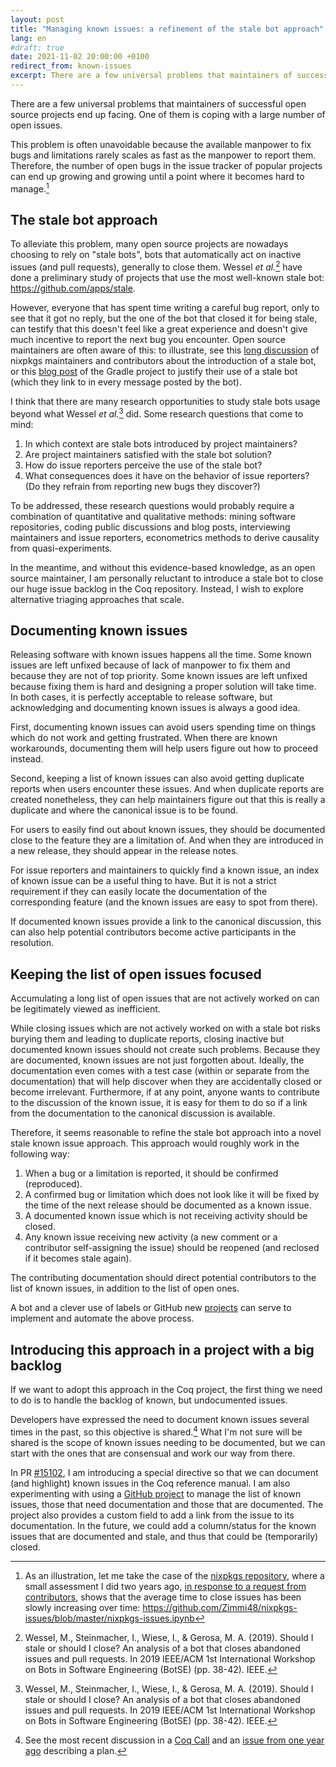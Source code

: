 ```yaml
---
layout: post
title: "Managing known issues: a refinement of the stale bot approach"
lang: en
#draft: true
date: 2021-11-02 20:00:00 +0100
redirect_from: known-issues
excerpt: There are a few universal problems that maintainers of successful open source projects end up facing. One of them is coping with a large number of open issues. This problem is often unavoidable because the available manpower to fix bugs and limitations rarely scales as fast as the manpower to report them. Therefore, the number of open bugs in the issue tracker of popular projects can end up growing and growing until a point where it becomes hard to manage.
---
```


There are a few universal problems that maintainers of successful open source projects end up facing.
One of them is coping with a large number of open issues.

This problem is often unavoidable because the available manpower to fix bugs and limitations rarely scales as fast as the manpower to report them.
Therefore, the number of open bugs in the issue tracker of popular projects can end up growing and growing until a point where it becomes hard to manage.[^nixpkgs-issues]

[^nixpkgs-issues]: As an illustration, let me take the case of the [nixpkgs repository](https://github.com/NixOS/nixpkgs), where a small assessment I did two years ago, [in response to a request from contributors](https://github.com/NixOS/rfcs/pull/51#issuecomment-527974188), shows that the average time to close issues has been slowly increasing over time: <https://github.com/Zimmi48/nixpkgs-issues/blob/master/nixpkgs-issues.ipynb>

## The stale bot approach

To alleviate this problem, many open source projects are nowadays choosing to rely on "stale bots", bots that automatically act on inactive issues (and pull requests), generally to close them.
Wessel *et al.*[^wessel] have done a preliminary study of projects that use the most well-known stale bot: <https://github.com/apps/stale>.

[^wessel]: Wessel, M., Steinmacher, I., Wiese, I., & Gerosa, M. A. (2019). Should I stale or should I close? An analysis of a bot that closes abandoned issues and pull requests. In 2019 IEEE/ACM 1st International Workshop on Bots in Software Engineering (BotSE) (pp. 38-42). IEEE.

However, everyone that has spent time writing a careful bug report, only to see that it got no reply, but the one of the bot that closed it for being stale, can testify that this doesn't feel like a great experience and doesn't give much incentive to report the next bug you encounter. Open source maintainers are often aware of this: to illustrate, see this [long discussion](https://github.com/NixOS/rfcs/pull/51) of nixpkgs maintainers and contributors about the introduction of a stale bot, or this [blog post](https://blog.gradle.org/stale-issue-backlog) of the Gradle project to justify their use of a stale bot (which they link to in every message posted by the bot).

I think that there are many research opportunities to study stale bots usage beyond what Wessel *et al.*[^wessel] did. Some research questions that come to mind:

1. In which context are stale bots introduced by project maintainers?
2. Are project maintainers satisfied with the stale bot solution?
3. How do issue reporters perceive the use of the stale bot?
4. What consequences does it have on the behavior of issue reporters? (Do they refrain from reporting new bugs they discover?)

To be addressed, these research questions would probably require a combination of quantitative and qualitative methods: mining software repositories, coding public discussions and blog posts, interviewing maintainers and issue reporters, econometrics methods to derive causality from quasi-experiments.

In the meantime, and without this evidence-based knowledge, as an open source maintainer, I am personally reluctant to introduce a stale bot to close our huge issue backlog in the Coq repository. Instead, I wish to explore alternative triaging approaches that scale.

## Documenting known issues

Releasing software with known issues happens all the time. Some known issues are left unfixed because of lack of manpower to fix them and because they are not of top priority. Some known issues are left unfixed because fixing them is hard and designing a proper solution will take time. In both cases, it is perfectly acceptable to release software, but acknowledging and documenting known issues is always a good idea.

First, documenting known issues can avoid users spending time on things which do not work and getting frustrated. When there are known workarounds, documenting them will help users figure out how to proceed instead.

Second, keeping a list of known issues can also avoid getting duplicate reports when users encounter these issues. And when duplicate reports are created nonetheless, they can help maintainers figure out that this is really a duplicate and where the canonical issue is to be found.

For users to easily find out about known issues, they should be documented close to the feature they are a limitation of. And when they are introduced in a new release, they should appear in the release notes.

For issue reporters and maintainers to quickly find a known issue, an index of known issue can be a useful thing to have. But it is not a strict requirement if they can easily locate the documentation of the corresponding feature (and the known issues are easy to spot from there).

If documented known issues provide a link to the canonical discussion, this can also help potential contributors become active participants in the resolution.

## Keeping the list of open issues focused

Accumulating a long list of open issues that are not actively worked on can be legitimately viewed as inefficient.

While closing issues which are not actively worked on with a stale bot risks burying them and leading to duplicate reports, closing inactive but documented known issues should not create such problems. Because they are documented, known issues are not just forgotten about. Ideally, the documentation even comes with a test case (within or separate from the documentation) that will help discover when they are accidentally closed or become irrelevant. Furthermore, if at any point, anyone wants to contribute to the discussion of the known issue, it is easy for them to do so if a link from the documentation to the canonical discussion is available.

Therefore, it seems reasonable to refine the stale bot approach into a novel stale known issue approach. This approach would roughly work in the following way:

1. When a bug or a limitation is reported, it should be confirmed (reproduced).
2. A confirmed bug or limitation which does not look like it will be fixed by the time of the next release should be documented as a known issue.
3. A documented known issue which is not receiving activity should be closed.
4. Any known issue receiving new activity (a new comment or a contributor self-assigning the issue) should be reopened (and reclosed if it becomes stale again).

The contributing documentation should direct potential contributors to the list of known issues, in addition to the list of open ones.

A bot and a clever use of labels or GitHub new [projects](https://docs.github.com/en/issues/trying-out-the-new-projects-experience/about-projects) can serve to implement and automate the above process.

## Introducing this approach in a project with a big backlog

If we want to adopt this approach in the Coq project, the first thing we need to do is to handle the backlog of known, but undocumented issues.

Developers have expressed the need to document known issues several times in the past, so this objective is shared.[^coq-known-issues] What I'm not sure will be shared is the scope of known issues needing to be documented, but we can start with the ones that are consensual and work our way from there.

[^coq-known-issues]: See the most recent discussion in a [Coq Call](https://github.com/coq/coq/wiki/Coq-Call-2021-10-13) and an [issue from one year ago](https://github.com/coq/coq/issues/12665) describing a plan.

In PR [#15102](https://github.com/coq/coq/pull/15102), I am introducing a special directive so that we can document (and highlight) known issues in the Coq reference manual. I am also experimenting with using a [GitHub project](https://github.com/orgs/coq/projects/3/views/4) to manage the list of known issues, those that need documentation and those that are documented. The project also provides a custom field to add a link from the issue to its documentation. In the future, we could add a column/status for the known issues that are documented and stale, and thus that could be (temporarily) closed.